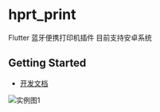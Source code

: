 # hprt_print

Flutter 蓝牙便携打印机插件 目前支持安卓系统

## Getting Started

- [开发文档](https://www.yuque.com/bulanni00/whz2kl/fxxmql)
 
![实例图](https://raw.githubusercontent.com/bulanni00/hprt_print/master/example/assets/icon/1024.jpg)1

